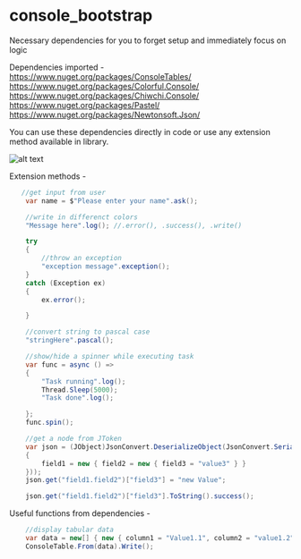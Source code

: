 # console_bootstrap
Necessary dependencies for you to forget setup and  immediately focus on logic 


Dependencies imported -  
    https://www.nuget.org/packages/ConsoleTables/  
    https://www.nuget.org/packages/Colorful.Console/  
    https://www.nuget.org/packages/Chiwchi.Console/  
    https://www.nuget.org/packages/Pastel/  
    https://www.nuget.org/packages/Newtonsoft.Json/  

You can use these dependencies directly in code or use any extension method available in library.


![alt text](https://github.com/Shany-Developer/console_bootstrap/console_bootstrap.Sample/op/Output1.png?raw=true)

Extension methods -
```c#
   //get input from user
    var name = $"Please enter your name".ask();

    //write in differenct colors
    "Message here".log(); //.error(), .success(), .write()

    try
    {
        //throw an exception
        "exception message".exception();
    }
    catch (Exception ex)
    {
        ex.error();

    }

    //convert string to pascal case
    "stringHere".pascal();

    //show/hide a spinner while executing task
    var func = async () =>
    {
        "Task running".log();
        Thread.Sleep(5000);
        "Task done".log();

    };
    func.spin();

    //get a node from JToken
    var json = (JObject)JsonConvert.DeserializeObject(JsonConvert.SerializeObject(new
    {
        field1 = new { field2 = new { field3 = "value3" } }
    }));
    json.get("field1.field2")["field3"] = "new Value";

    json.get("field1.field2")["field3"].ToString().success();

```
Useful functions from dependencies -
```c#
    //display tabular data
    var data = new[] { new { column1 = "Value1.1", column2 = "value1.2" }, new { column1 = "Value2.1", column2 = "value2.2" } };
    ConsoleTable.From(data).Write();




